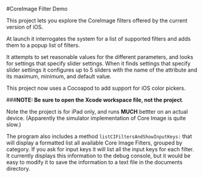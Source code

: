 #CoreImage Filter Demo

This project lets you explore the CoreImage filters offered by the current version of iOS.

At launch it interrogates the system for a list of supported filters and adds them to a popup list of filters.

It attempts to set reasonable values for the different parameters, and looks for settings that specify slider settings. When it finds settings that specify slider settings it configures up to 5 sliders with the name of the attribute and its maximum, minimum, and default value.

This project now uses a Cocoapod to add support for iOS color pickers. 

###**NOTE: Be sure to open the Xcode workspace file, not the project**.


Note the the project is for iPad only, and runs **MUCH** bettter on an actual device. (Apparently the simulator implementation of Core Image is quite slow.)

The program also includes a method `listCIFiltersAndShowInputKeys:` that will display a formatted list all available Core Image Filters, grouped by category. If you ask for input keys it will list all the input keys for each filter. It currently displays this information to the debug console, but it would be easy to modify it to save the information to a text file in the documents directory.


